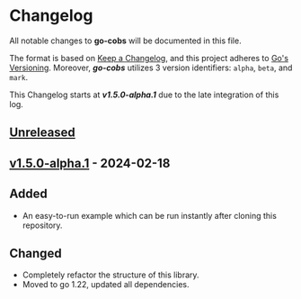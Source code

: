 # Changelog

All notable changes to **go-cobs** will be documented in this file.

The format is based on [Keep a Changelog](https://keepachangelog.com/en/1.0.0/), and this project adheres to [Go's Versioning](https://go.dev/doc/modules/release-workflow). Moreover, ***go-cobs*** utilizes 3 version identifiers: `alpha`, `beta`, and `mark`.

This Changelog starts at ***v1.5.0-alpha.1*** due to the late integration of this log.

## [Unreleased]

## [v1.5.0-alpha.1] - 2024-02-18
## Added
- An easy-to-run example which can be run instantly after cloning this repository.

## Changed
- Completely refactor the structure of this library.
- Moved to go 1.22, updated all dependencies.

[Unreleased]: https://github.com/justincpresley/ndn-sync/compare/v1.5.0-alpha.1...HEAD
[v1.5.0-alpha.1]: https://github.com/justincpresley/ndn-sync/releases/tag/v1.5.0-alpha.1

